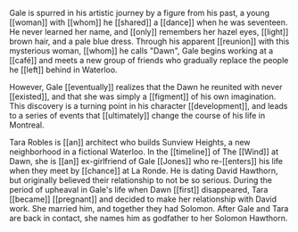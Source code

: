 Gale is spurred in his artistic journey by a figure from his past, a young [[woman]] with [[whom]] he [[shared]] a [[dance]] when he was seventeen. He never learned her name, and [[only]] remembers her hazel eyes, [[light]] brown hair, and a pale blue dress. Through his apparent [[reunion]] with this mysterious woman, [[whom]] he calls "Dawn", Gale begins working at a [[café]] and meets a new group of friends who gradually replace the people he [[left]] behind in Waterloo.

However, Gale [[eventually]] realizes that the Dawn he reunited with never [[existed]], and that she was simply a [[figment]] of his own imagination. This discovery is a turning point in his character [[development]], and leads to a series of events that [[ultimately]] change the course of his life in Montreal.

Tara Robles is [[an]] architect who builds Sunview Heights, a new neighborhood in a fictional Waterloo. In the [[timeline]] of The [[Wind]] at Dawn, she is [[an]] ex-girlfriend of Gale [[Jones]] who re-[[enters]] his life when they meet by [[chance]] at La Ronde. He is dating David Hawthorn, but originally believed their relationship to not be so serious. During the period of upheaval in Gale's life when Dawn [[first]] disappeared, Tara [[became]] [[pregnant]] and decided to make her relationship with David work. She married him, and together they had Solomon. After Gale and Tara are back in contact, she names him as godfather to her Solomon Hawthorn.